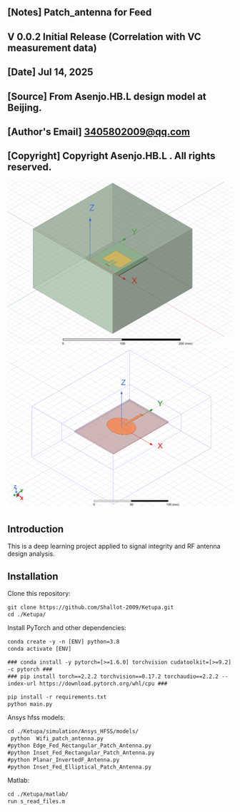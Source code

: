 ##  [Notes]  Patch_antenna for Feed
##  V 0.0.2  Initial Release (Correlation with VC measurement data)
##  [Date]  Jul 14, 2025
##  [Source] From Asenjo.HB.L design model at Beijing.
##  [Author's Email]  3405802009@qq.com
##  [Copyright]  Copyright Asenjo.HB.L . All rights reserved.

![Teaser image](./assets/wifi_patch_antenna.bmp)
![Teaser image1](./assets/Elliptical_Patch_Antenna.bmp)




## Introduction
This is a deep learning project applied to signal integrity and RF antenna design analysis.

## Installation
 
Clone this repository:

```
git clone https://github.com/Shallot-2009/Ketupa.git
cd ./Ketupa/
```


Install PyTorch and other dependencies:

```
conda create -y -n [ENV] python=3.8
conda activate [ENV]
```

```
### conda install -y pytorch=[>=1.6.0] torchvision cudatoolkit=[>=9.2] -c pytorch ###
### pip install torch==2.2.2 torchvision==0.17.2 torchaudio==2.2.2 --index-url https://download.pytorch.org/whl/cpu ###
```

```
pip install -r requirements.txt
python main.py
```


Ansys hfss models:

```
cd ./Ketupa/simulation/Ansys_HFSS/models/
 python  Wifi_patch_antenna.py
#python Edge_Fed_Rectangular_Patch_Antenna.py
#python Inset_Fed_Rectangular_Patch_Antenna.py
#python Planar_InvertedF_Antenna.py
#python Inset_Fed_Elliptical_Patch_Antenna.py
```

Matlab:

```
cd ./Ketupa/matlab/
run s_read_files.m
```